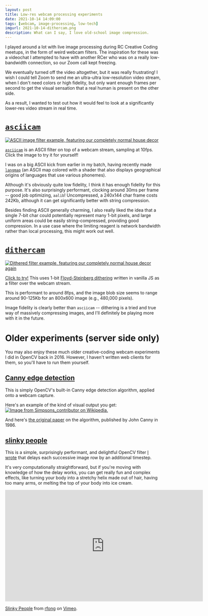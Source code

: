 ```yaml
---
layout: post
title: Low-res webcam processing experiments
date: 2021-10-14 14:09:00
tags: [webcam, image-processing, low-tech]
imgurl: 2021-10-14-dithercam.png
description: What can I say, I love old-school image compression.
---
```


I played around a lot with live image processing during RC Creative Coding meetups, in the form of weird webcam filters. The inspiration for these was a videochat I attempted to have with another RCer who was on a really low-bandwidth connection, so our Zoom call kept freezing.

We eventually turned off the video altogether, but it was really frustrating! I wish I could tell Zoom to send me an ultra-ultra low-resolution video stream, when I don't need colors or high fidelity, but only want enough frames per second to get the visual sensation that a real human is present on the other side.

As a result, I wanted to test out how it would feel to look at a significantly lower-res video stream in real time.

# [`asciicam`](https://rfong.github.io/creative-coding/asciicam/)

<a href="https://rfong.github.io/creative-coding/asciicam/">
<img alt="ASCII image filter example, featuring our completely normal house decor" src="{{site.baseurl}}/assets/images/2021-10-14-asciicam.png" />
</a>

[`asciicam`](https://rfong.github.io/creative-coding/asciicam/) is an ASCII filter on top of a webcam stream, sampling at 10fps. Click the image to try it for yourself!

I was on a big ASCII kick from earlier in my batch, having recently made [`langmap`](https://rfong.github.io/creative-coding/langmap/) (an ASCII map colored with a shader that also displays geographical origins of languages that use various phonemes).

Although it's obviously quite low fidelity, I think it has enough fidelity for this purpose. It's also surprisingly performant, clocking around 30ms per frame -- good job optimizing, `aalib`! Uncompressed, a 240x144 char frame costs 242Kb, although it can get significantly better with string compression.

Besides finding ASCII generally charming, I also really liked the idea that a single 7-bit char could potentially represent many 1-bit pixels, and large uniform areas could be easily string-compressed, providing good compression. In a use case where the limiting reagent is network bandwidth rather than local processing, this might work out well.

# [`dithercam`](https://rfong.github.io/creative-coding/dithercam/)

<a href="https://rfong.github.io/creative-coding/dithercam/">
<img alt="Dithered filter example, featuring our completely normal house decor again" src="{{site.baseurl}}/assets/images/2021-10-14-dithercam.png" />
</a>

[Click to try!](https://rfong.github.io/creative-coding/dithercam/) This uses 1-bit [Floyd-Steinberg dithering](https://en.wikipedia.org/wiki/Floyd%E2%80%93Steinberg_dithering) written in vanilla JS as a filter over the webcam stream.

This is performant to around 8fps, and the image blob size seems to range around 90-125Kb for an 800x600 image (e.g., 480,000 pixels).

Image fidelity is clearly better than `asciicam` -- dithering is a tried and true way of massively compressing images, and I'll definitely be playing more with it in the future.

# Older experiments (server side only)

You may also enjoy these much older creative-coding webcam experiments I did in OpenCV back in 2016. However, I haven't written web clients for them, so you'll have to run them yourself.

## [Canny edge detection](https://gist.github.com/rfong/49ee29e46ef0166fc78b496698063922)

This is simply OpenCV's built-in Canny edge detection algorithm, applied onto a webcam capture.

Here's an example of the kind of visual output you get:
<a href="https://en.wikipedia.org/wiki/Canny_edge_detector#/media/File:Valve_monochrome_canny_(6).PNG"><img alt="Image from Simpsons_contributor on Wikipedia." src="{{site.baseurl}}/assets/images/canny_edge_example.png" /></a>

And here's [the original paper](http://citeseerx.ist.psu.edu/viewdoc/download?doi=10.1.1.420.3300&rep=rep1&type=pdf) on the algorithm, published by John Canny in 1986.

## [slinky people](https://gist.github.com/rfong/1627a348dd8e8655f0647ccb4c7adae2)

This is a simple, surprisingly performant, and delightful OpenCV filter [I wrote](https://gist.github.com/rfong/1627a348dd8e8655f0647ccb4c7adae2) that delays each successive image row by an additional timestep.

It's very computationally straightforward, but if you're moving with knowledge of how the delay works, you can get really fun and complex effects, like turning your body into a stretchy helix made out of hair, having too many arms, or melting the top of your body into ice cream.

<iframe src="https://player.vimeo.com/video/183155228?h=f706d36aa8" width="640" height="360" frameborder="0" allow="autoplay; fullscreen; picture-in-picture" allowfullscreen></iframe>
<p><a href="https://vimeo.com/183155228">Slinky People</a> from <a href="https://vimeo.com/rfong">rfong</a> on <a href="https://vimeo.com">Vimeo</a>.</p>
